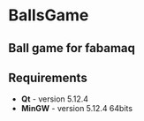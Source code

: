 # BallsGame
## Ball game for fabamaq

## Requirements
* __Qt__ - version 5.12.4
* __MinGW__ - version 5.12.4 64bits

